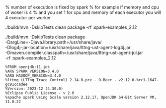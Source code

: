 % number of execution is fixed by spark
% for example if memory and cpu of woker is 4
% and you set 1 for cpu and memory of each executor you will 4 executor per worker


./build/mvn -DskipTests clean package 
-rf :spark-examples_2.12

./build/mvn -DskipTests clean package \
-DargLine=-Djava.library.path=/usr/share/java/ \
-Dlog4j-jar-location=/usr/share/java/lttng-ust-agent-log4j.jar \
-Dmaven.compiler.classpath=/usr/share/java/lttng-ust-agent-jul.jar \
-rf :spark-examples_2.12

```
%FROM openjdk:11-jdk
%ARG SPARK_VERSION=3.4.0
%ARG HADOOP_VERSION=3.4.0
%lttng (LTTng Trace Control) 2.14.0-pre - O-Beer - v2.12.0-%rc1-1647-gc91ccadee
%Version: 2023-12 (4.30.0)
%Eclipse Public License - v 2.0
%apache spark Using Scala version 2.12.17, OpenJDK 64-Bit Server VM, 11.0.22
```
